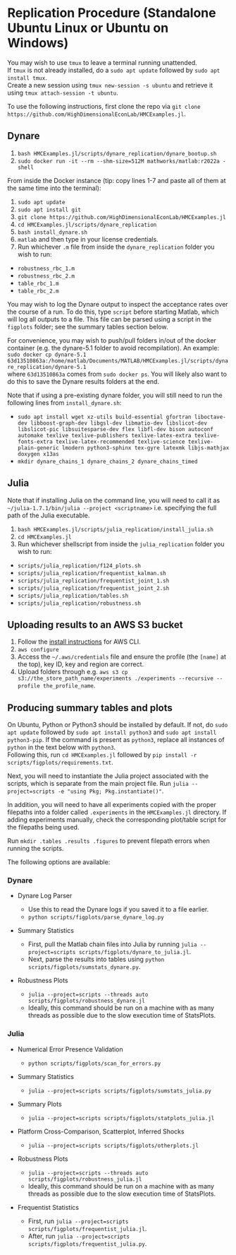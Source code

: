 # Replication Procedure (Standalone Ubuntu Linux or Ubuntu on Windows)

You may wish to use `tmux` to leave a terminal running unattended.\
If `tmux` is not already installed, do a `sudo apt update` followed by `sudo apt install tmux`.\
Create a new session using `tmux new-session -s ubuntu` and retrieve it using `tmux attach-session -t ubuntu`.

To use the following instructions, first clone the repo via `git clone https://github.com/HighDimensionalEconLab/HMCExamples.jl`.

## Dynare 

1. `bash HMCExamples.jl/scripts/dynare_replication/dynare_bootup.sh`
2. `sudo docker run -it --rm --shm-size=512M mathworks/matlab:r2022a -shell`

From inside the Docker instance (tip: copy lines 1-7 and paste all of them at the same time into the terminal):
1. `sudo apt update`
2. `sudo apt install git`
3. `git clone https://github.com/HighDimensionalEconLab/HMCExamples.jl`
4. `cd HMCExamples.jl/scripts/dynare_replication`
5. `bash install_dynare.sh`
6. `matlab` and then type in your license credentials.
7. Run whichever `.m` file from inside the `dynare_replication` folder you wish to run:
  - `robustness_rbc_1.m`
  - `robustness_rbc_2.m`
  - `table_rbc_1.m`
  - `table_rbc_2.m` 
  
You may wish to log the Dynare output to inspect the acceptance rates over the course of a run. To do this, type `script` before starting Matlab, which will log all outputs to a file. This file can be parsed using a script in the `figplots` folder; see the summary tables section below.

For convenience, you may wish to push/pull folders in/out of the docker container (e.g. the dynare-5.1 folder to avoid recompilation). An example:
`sudo docker cp dynare-5.1 63d13510863a:/home/matlab/Documents/MATLAB/HMCExamples.jl/scripts/dynare_replication/dynare-5.1`\
where `63d13510863a` comes from `sudo docker ps`. You will likely also want to do this to save the Dynare results folders at the end.

Note that if using a pre-existing dynare folder, you will still need to run the following lines from `install_dynare.sh`:
- `sudo apt install wget xz-utils build-essential gfortran liboctave-dev libboost-graph-dev libgsl-dev libmatio-dev libslicot-dev libslicot-pic libsuitesparse-dev flex libfl-dev bison autoconf automake texlive texlive-publishers texlive-latex-extra texlive-fonts-extra texlive-latex-recommended texlive-science texlive-plain-generic lmodern python3-sphinx tex-gyre latexmk libjs-mathjax doxygen x13as`
- `mkdir dynare_chains_1 dynare_chains_2 dynare_chains_timed`

## Julia

Note that if installing Julia on the command line, you will need to call it as `~/julia-1.7.1/bin/julia --project <scriptname>` i.e. specifying the full path of the Julia executable.

1. `bash HMCExamples.jl/scripts/julia_replication/install_julia.sh`
2. `cd HMCExamples.jl`
3. Run whichever shellscript from inside the `julia_replication` folder you wish to run:
  - `scripts/julia_replication/f124_plots.sh`
  - `scripts/julia_replication/frequentist_kalman.sh`
  - `scripts/julia_replication/frequentist_joint_1.sh`
  - `scripts/julia_replication/frequentist_joint_2.sh`
  - `scripts/julia_replication/tables.sh`
  - `scripts/julia_replication/robustness.sh`

## Uploading results to an AWS S3 bucket

1. Follow the [install instructions](https://docs.aws.amazon.com/cli/latest/userguide/getting-started-install.html) for AWS CLI.
2. `aws configure`
3. Access the `~/.aws/credentials` file and ensure the profile (the `[name]` at the top), key ID, key and region are correct.
4. Upload folders through e.g. `aws s3 cp s3://the_store_path_name/experiments ./experiments --recursive --profile the_profile_name`.

## Producing summary tables and plots

On Ubuntu, Python or Python3 should be installed by default. If not, do `sudo apt update` followed by `sudo apt install python3` and `sudo apt install python3-pip`. If the command is present as `python3`, replace all instances of `python` in the text below with `python3`.\
Following this, run `cd HMCExamples.jl` followed by `pip install -r scripts/figplots/requirements.txt`.

Next, you will need to instantiate the Julia project associated with the scripts, which is separate from the main project file. Run `julia --project=scripts -e "using Pkg; Pkg.instantiate()"`.

In addition, you will need to have all experiments copied with the proper filepaths into a folder called `.experiments` in the `HMCExamples.jl` directory. If adding experiments manually, check the corresponding plot/table script for the filepaths being used.

Run `mkdir .tables .results .figures` to prevent filepath errors when running the scripts.

The following options are available:

### Dynare
- Dynare Log Parser
  - Use this to read the Dynare logs if you saved it to a file earlier.
  - `python scripts/figplots/parse_dynare_log.py`

- Summary Statistics
  - First, pull the Matlab chain files into Julia by running `julia --project=scripts scripts/figplots/dynare_to_julia.jl`.
  - Next, parse the results into tables using `python scripts/figplots/sumstats_dynare.py`.

- Robustness Plots
  - `julia --project=scripts --threads auto scripts/figplots/robustness_dynare.jl`
  - Ideally, this command should be run on a machine with as many threads as possible due to the slow execution time of StatsPlots.

### Julia
- Numerical Error Presence Validation
  - `python scripts/figplots/scan_for_errors.py`

- Summary Statistics
  - `julia --project=scripts scripts/figplots/sumstats_julia.py`

- Summary Plots
  - `julia --project=scripts scripts/figplots/statplots_julia.jl`

- Platform Cross-Comparison, Scatterplot, Inferred Shocks
  - `julia --project=scripts scripts/figplots/otherplots.jl`

- Robustness Plots
  - `julia --project=scripts --threads auto scripts/figplots/robustness_julia.jl`
  - Ideally, this command should be run on a machine with as many threads as possible due to the slow execution time of StatsPlots.

- Frequentist Statistics
  - First, run `julia --project=scripts scripts/figplots/frequentist_julia.jl`.
  - After, run `julia --project=scripts scripts/figplots/frequentist_julia.py`.
